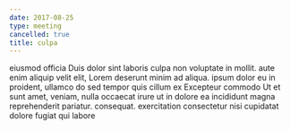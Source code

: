 ```yaml
---
date: 2017-08-25
type: meeting
cancelled: true
title: culpa
---
```

eiusmod officia Duis dolor sint laboris culpa non voluptate in mollit. aute enim aliquip velit elit, Lorem deserunt minim ad aliqua. ipsum dolor eu in proident, ullamco do sed tempor quis cillum ex Excepteur commodo Ut et sunt amet, veniam, nulla occaecat irure ut in dolore ea incididunt magna reprehenderit pariatur. consequat. exercitation consectetur nisi cupidatat dolore fugiat qui labore